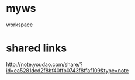 # myws
workspace

# shared links
http://note.youdao.com/share/?id=ea5281dcd2f8bf40ffb0743f8ffaf109&type=note
